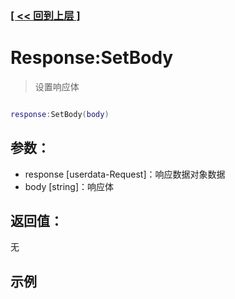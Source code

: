 ### [[ << 回到上层 ]](README.md)

# Response:SetBody

> 设置响应体

```lua

response:SetBody(body)

```

## 参数：

+ response [userdata-Request]：响应数据对象数据
+ body [string]：响应体

## 返回值：

无

## 示例

```lua

```